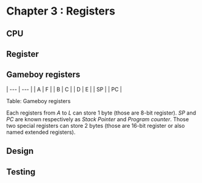 # Chapter 3 : Registers

## CPU

## Register

## Gameboy registers

| --- | --- |
| A   | F   |
| B   | C   |
| D   | E   |
| SP        |
| PC        |

Table: Gameboy registers

Each registers from _A_ to _L_ can store 1 byte (those are 8-bit register). _SP_ and _PC_ are known respectively as _Stack Pointer_
and _Program counter_. Those two special registers can store 2 bytes
(those are 16-bit register or also named extended registers).

## Design

## Testing